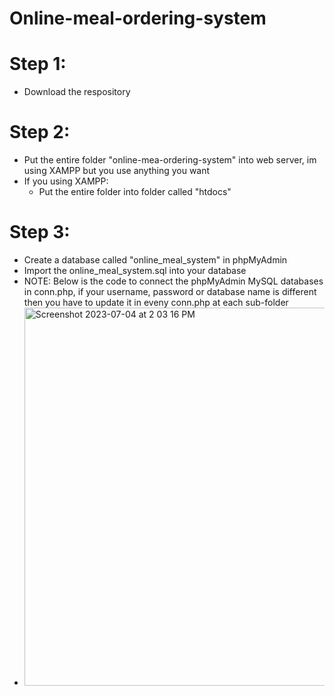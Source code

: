 # Online-meal-ordering-system

# Step 1:
  - Download the respository

# Step 2:
  - Put the entire folder "online-mea-ordering-system" into web server, im using XAMPP but you use anything you want
  - If you using XAMPP:
    - Put the entire folder into folder called "htdocs"

# Step 3:
  - Create a database called "online_meal_system" in phpMyAdmin
  - Import the online_meal_system.sql into your database
  - NOTE: Below is the code to connect the phpMyAdmin MySQL databases in conn.php, if your username, password or database name is different then you have to update it in eveny conn.php at each sub-folder
  - <img width="605" alt="Screenshot 2023-07-04 at 2 03 16 PM" src="https://github.com/zengkeat/Online-meal-ordering-system/assets/42499826/65c03bf0-5dc9-469b-9ecf-ed5689e4fe33">

